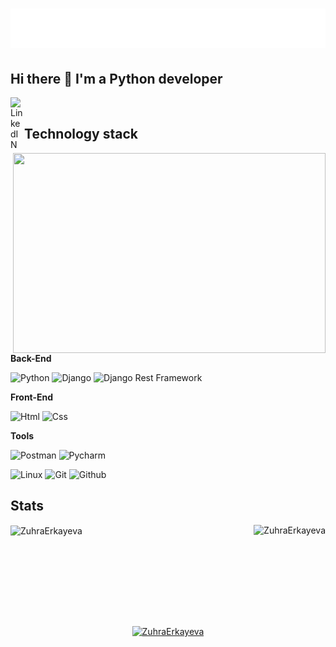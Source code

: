 <h1 align="center">
  <img src="name.svg" alt="Zuhra"/>
</h1>

## Hi there 👋 I'm a Python developer


<a href="https://www.linkedin.com/in/zuhra-erkayeva/">
  <img align="left" alt="LinkedIN" width="22px" src="https://upload.wikimedia.org/wikipedia/commons/thumb/8/81/LinkedIn_icon.svg/2048px-LinkedIn_icon.svg.png" />
</a>

<br>


## Technology stack

  <img align="right" src="https://i.pinimg.com/736x/5d/20/58/5d2058b5c9458041f4c86f96a3bca9b1.jpg" width="500" height="320" />

**Back-End**

![Python](https://img.shields.io/badge/Python-FFD43B?style=for-the-badge&logo=python&logoColor=blue)
![Django](https://img.shields.io/badge/Django-092E20?style=for-the-badge&logo=django&logoColor=green)
![Django Rest Framework](https://img.shields.io/badge/django%20rest-ff1709?style=for-the-badge&logo=django&logoColor=white)



**Front-End**

![Html](https://img.shields.io/badge/HTML5-E34F26?style=for-the-badge&logo=html5&logoColor=white)
![Css](https://img.shields.io/badge/CSS3-1572B6?style=for-the-badge&logo=css3&logoColor=white)


**Tools**

![Postman](https://img.shields.io/badge/Postman-FF6C37?style=for-the-badge&logo=Postman&logoColor=white)
![Pycharm](https://img.shields.io/badge/PyCharm-000000.svg?&style=for-the-badge&logo=PyCharm&logoColor=white)

![Linux](https://img.shields.io/badge/Linux-FCC624?style=for-the-badge&logo=linux&logoColor=black)
![Git](https://img.shields.io/badge/-Git-black?style=for-the-badge&logo=git&logoColor=white)
![Github](https://img.shields.io/badge/GitHub-100000?style=for-the-badge&logo=github&logoColor=white)

## Stats


<div style="display: flex; justify-content: space-between;">
  <div>
    <img align="center" src="https://github-readme-stats.vercel.app/api?username=ZuhraErkayeva&show_icons=true&theme=dracula&include_all_commits=true&count_private=true" alt="ZuhraErkayeva"/>
  </div>
  <div>
    <img align="left" src="https://github-readme-stats.vercel.app/api/top-langs/?username=ZuhraErkayeva&theme=blue-green" alt="ZuhraErkayeva" />
  </div>
</div>


  [//]: # (<p align="left"> <img src="https://komarev.com/ghpvc/?username=ZuhraErkayeva&label=Profile%20views&color=0e75b6&style=flat" alt="ZuhraErkayeva" /> </p>)
<br>
<br>
<br>

  [//]: # (![C]&#40;https://img.shields.io/badge/C-00599C?style=for-the-badge&logo=c&logoColor=white&#41;)
  
<br>
<br>
<br>

<p align="center"> <a href="https://github.com/ryo-ma/github-profile-trophy"><img src="https://github-profile-trophy.vercel.app/?username=ZuhraErkayeva&theme=onestar&row=1&margin-w=15&margin-h=15&no-bg=true" alt="ZuhraErkayeva" /></a> </p>




